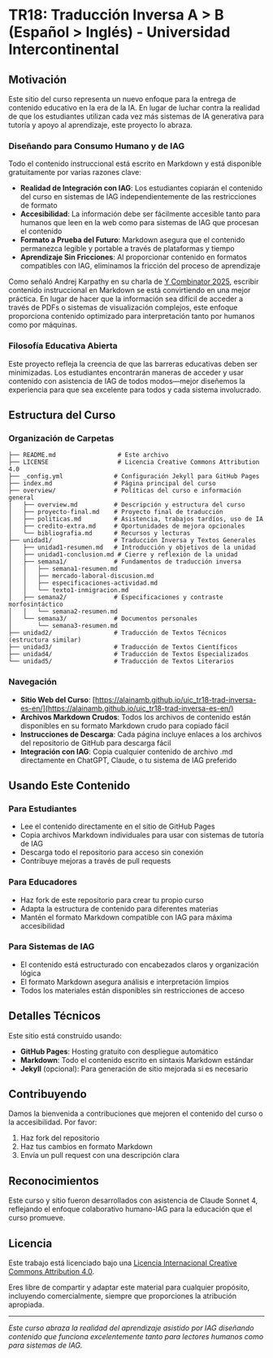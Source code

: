 # TR18: Traducción Inversa A > B (Español > Inglés) - Universidad Intercontinental

## Motivación

Este sitio del curso representa un nuevo enfoque para la entrega de contenido educativo en la era de la IA. En lugar de luchar contra la realidad de que los estudiantes utilizan cada vez más sistemas de IA generativa para tutoría y apoyo al aprendizaje, este proyecto lo abraza.

### Diseñando para Consumo Humano y de IAG

Todo el contenido instruccional está escrito en Markdown y está disponible gratuitamente por varias razones clave:

- **Realidad de Integración con IAG**: Los estudiantes copiarán el contenido del curso en sistemas de IAG independientemente de las restricciones de formato
- **Accesibilidad**: La información debe ser fácilmente accesible tanto para humanos que leen en la web como para sistemas de IAG que procesan el contenido
- **Formato a Prueba del Futuro**: Markdown asegura que el contenido permanezca legible y portable a través de plataformas y tiempo
- **Aprendizaje Sin Fricciones**: Al proporcionar contenido en formatos compatibles con IAG, eliminamos la fricción del proceso de aprendizaje

Como señaló Andrej Karpathy en su charla de [Y Combinator 2025](https://youtu.be/LCEmiRjPEtQ?si=mF66ukvERR6BPUc7), escribir contenido instruccional en Markdown se está convirtiendo en una mejor práctica. En lugar de hacer que la información sea difícil de acceder a través de PDFs o sistemas de visualización complejos, este enfoque proporciona contenido optimizado para interpretación tanto por humanos como por máquinas.

### Filosofía Educativa Abierta

Este proyecto refleja la creencia de que las barreras educativas deben ser minimizadas. Los estudiantes encontrarán maneras de acceder y usar contenido con asistencia de IAG de todos modos—mejor diseñemos la experiencia para que sea excelente para todos y cada sistema involucrado.

## Estructura del Curso

### Organización de Carpetas

```
├── README.md                 # Este archivo
├── LICENSE                   # Licencia Creative Commons Attribution 4.0
├── _config.yml              # Configuración Jekyll para GitHub Pages
├── index.md                 # Página principal del curso
├── overview/                # Políticas del curso e información general
│   ├── overview.md          # Descripción y estructura del curso
│   ├── proyecto-final.md    # Proyecto final de traducción
│   ├── politicas.md         # Asistencia, trabajos tardíos, uso de IA
│   ├── credito-extra.md     # Oportunidades de mejora opcionales
│   └── bibliografia.md      # Recursos y lecturas
├── unidad1/                 # Traducción Inversa y Textos Generales
│   ├── unidad1-resumen.md   # Introducción y objetivos de la unidad
│   ├── unidad1-conclusion.md # Cierre y reflexión de la unidad
│   ├── semana1/             # Fundamentos de traducción inversa
│   │   ├── semana1-resumen.md
│   │   ├── mercado-laboral-discusion.md
│   │   ├── especificaciones-actividad.md
│   │   └── texto1-inmigracion.md
│   ├── semana2/             # Especificaciones y contraste morfosintáctico
│   │   └── semana2-resumen.md
│   └── semana3/             # Documentos personales
│       └── semana3-resumen.md
├── unidad2/                 # Traducción de Textos Técnicos (estructura similar)
├── unidad3/                 # Traducción de Textos Científicos
├── unidad4/                 # Traducción de Textos Especializados
└── unidad5/                 # Traducción de Textos Literarios
```

### Navegación

- **Sitio Web del Curso**: [https://alainamb.github.io/uic_tr18-trad-inversa-es-en/](https://alainamb.github.io/uic_tr18-trad-inversa-es-en/)
- **Archivos Markdown Crudos**: Todos los archivos de contenido están disponibles en su formato Markdown crudo para copiado fácil
- **Instrucciones de Descarga**: Cada página incluye enlaces a los archivos del repositorio de GitHub para descarga fácil
- **Integración con IAG**: Copia cualquier contenido de archivo .md directamente en ChatGPT, Claude, o tu sistema de IAG preferido

## Usando Este Contenido

### Para Estudiantes
- Lee el contenido directamente en el sitio de GitHub Pages
- Copia archivos Markdown individuales para usar con sistemas de tutoría de IAG
- Descarga todo el repositorio para acceso sin conexión
- Contribuye mejoras a través de pull requests

### Para Educadores
- Haz fork de este repositorio para crear tu propio curso
- Adapta la estructura de contenido para diferentes materias
- Mantén el formato Markdown compatible con IAG para máxima accesibilidad

### Para Sistemas de IAG
- El contenido está estructurado con encabezados claros y organización lógica
- El formato Markdown asegura análisis e interpretación limpios
- Todos los materiales están disponibles sin restricciones de acceso

## Detalles Técnicos

Este sitio está construido usando:
- **GitHub Pages**: Hosting gratuito con despliegue automático
- **Markdown**: Todo el contenido escrito en sintaxis Markdown estándar
- **Jekyll** (opcional): Para generación de sitio mejorada si es necesario

## Contribuyendo

Damos la bienvenida a contribuciones que mejoren el contenido del curso o la accesibilidad. Por favor:
1. Haz fork del repositorio
2. Haz tus cambios en formato Markdown
3. Envía un pull request con una descripción clara

## Reconocimientos

Este curso y sitio fueron desarrollados con asistencia de Claude Sonnet 4, reflejando el enfoque colaborativo humano-IAG para la educación que el curso promueve.

## Licencia

Este trabajo está licenciado bajo una [Licencia Internacional Creative Commons Attribution 4.0](https://creativecommons.org/licenses/by/4.0/).

Eres libre de compartir y adaptar este material para cualquier propósito, incluyendo comercialmente, siempre que proporciones la atribución apropiada.

---

*Este curso abraza la realidad del aprendizaje asistido por IAG diseñando contenido que funciona excelentemente tanto para lectores humanos como para sistemas de IAG.*
